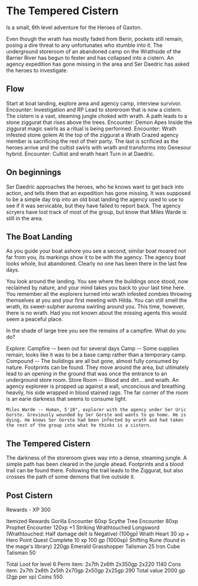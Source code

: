 # The Tempered Cistern

Is a small, 6th level adventure for the Heroes of Gaxton. 

Even though the wrath has mostly faded from Berin, pockets still remain, posing a dire threat to any unfortunates who stumble into it. The underground storeroom of an abandoned camp on the Wrathside of the Barrier River has begun to fester and has collapsed into a cistern. An agency expedition has gone missing in the area and Ser Daedric has asked the heroes to investigate.

## Flow

Start at boat landing, explore area and agency camp, interview survivor.
    Encounter: Investigation and RP
Lead to storeroom that is now a cistern.
The cistern is a vast, steaming jungle choked with wrath. A path leads to a stone ziggurat that rises above the trees.
    Encounter: Demon Apes
Inside the ziggurat magic swirls as a ritual is being performed.
    Encounter: Wrath infested stone golem
At the top of the ziggurat a Wrath Crazed agency member is sacrificing the rest of their party. The last is scrificed as the heroes arrive and the cultist swirls with wrath and transforms into Genesour hybrid.
    Encounter: Cultist and wrath heart
Turn in at Daedric.

## On beginnings

Ser Daedric approaches the heroes, who he knows want to get back into action, and tells them that an expedition has gone missing. It was supposed to be a simple day trip into an old boat landing the agency used to use to see if it was servicable, but they have failed to report back. The agency scryers have lost track of most of the group, but know that Miles Warde is still in the area.

## The Boat Landing

As you guide your boat ashore you see a second, similar boat moared not far from you, its markings show it to be with the agency. The agency boat looks whole, but abandoned. Clearly no one has been there in the last few days.

You look around the landing. You see where the buildings once stood, now reclaimed by nature, and your mind takes you back to your last time here. You remember all the explorers turned into wrath infested zombies throwing themselves at you and your first meeting with Hilda. You can still smell the wrath, its sweet-sulpher auroma swirling around you. This time, however, there is no wrath. Had you not known about the missing agents this would seem a peaceful place.

In the shade of large tree you see the remains of a campfire. What do you do?

Explore:
    Campfire -- been out for several days
    Camp -- Some supplies remain, looks like it was to be a base camp rather than a temporary camp.
    Compound -- The buildings are all but gone, almost fully consumed by nature. Footprints can be found. They move around the area, but ultimately lead to an opening in the ground that was once the entrance to an underground store room.
    Store Room -- Blood and dirt... and wrath. An agency exploreer is propped up against a wall, unconcious and breathing heavily, his side wrapped in blood stained rags. The far corner of the room is an earie darkness that seems to consume light.

    Miles Warde -- Human, 5'10", explorer with the agency under Ser Uric Gorste. Greviously wounded by Ser Gorste and wants to go home. He is dying. He knows Ser Gorste had been infected by wrath and had taken the rest of the group into what he thinks is a cistern.

## The Tempered Cistern

The darkness of the storeroom gives way into a dense, steaming jungle. A simple path has been cleared in the jungle ahead. Footprints and a blood trail can be found there. Following the trail leads to the Ziggurat, but also crosses the path of some demons that live outside it.

## Post Cistern

Rewards - XP 300

Itemized Rewards
    Gorilla Encounter 60xp
    Scythe Tree Encounter 80xp
    Prophet Encounter 120xp
        +1 Striking Wrathtouched Longsword (Wrathtouched: Half damage delt is Negative) (100gp)
    Wrath Heart 30 xp + Hero Point
    Quest Complete 10 xp
        100 gp (1000sp)
        Shifting Rune (found in the mage's library) 220gp
        Emerald Grasshopper Talisman 25
        Iron Cube Talisman 50

Total Loot for level 6
Perm item: 2x7th 2x6th
            2x350gp 2x220   1140
Cons item: 2x7th 2x6th 2x5th
            2x70gp 2x50gp 2x25gp    290
Total value 2000 gp (2gp per xp)
Coins 550